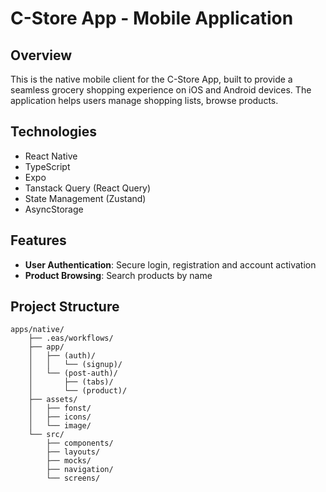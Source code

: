 # C-Store App - Mobile Application

## Overview

This is the native mobile client for the C-Store App, built to provide a seamless grocery shopping experience on iOS and Android devices. The application helps users manage shopping lists, browse products.

## Technologies

- React Native
- TypeScript
- Expo
- Tanstack Query (React Query)
- State Management (Zustand)
- AsyncStorage

## Features

- **User Authentication**: Secure login, registration and account activation
- **Product Browsing**: Search products by name

## Project Structure

```
apps/native/
    ├── .eas/workflows/
    ├── app/
    │   ├── (auth)/
    │   │   └── (signup)/
    │   └── (post-auth)/
    │       ├── (tabs)/
    │       └── (product)/
    ├── assets/
    │   ├── fonst/
    │   ├── icons/
    │   └── image/
    └── src/
        ├── components/
        ├── layouts/
        ├── mocks/
        ├── navigation/
        └── screens/
```
